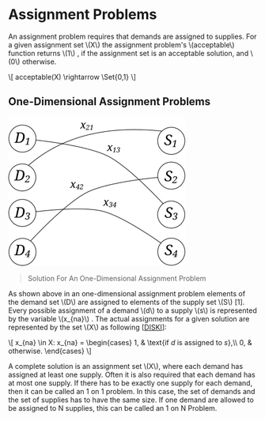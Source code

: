 # Assignment Problems
An assignment problem requires that demands are assigned to supplies.
For a given assignment set \\(X\\) the assignment problem's \\(acceptable\\) function
returns \\(1\\) ,
if the assignment set is an acceptable solution, and \\(0\\) otherwise.

\\[
acceptable(X) \\rightarrow \\Set{0,1}
\\]
## One-Dimensional Assignment Problems
![One-Dimensional Assignment Problems](../../../../../../../../../../src/main/svg/net/splitcells/gel/problem/theory/assignment/problem/index.illustration.svg)
> Solution For An One-Dimensional Assignment Problem

As shown above in an one-dimensional assignment problem
elements of the demand set \\(D\\) are assigned to elements of the supply set
\\(S\\) [1].
Every possible assignment of a demand \\(d\\) to a supply \\(s\\) is represented by the
variable \\(x_{na}\\) .
The actual assignments for a given solution are represented by the set \\(X\\)
as following [[DISKI](../../../../../../../../../../src/main/md/net/splitcells/gel/problem/theory/assignment/problem/bibliography/1995.DISKI.md#pages-12-to-14)]:

\\[
x_{na} \in X: x_{na} =
\begin{cases}
    1, & \text{if $d$ is assigned to $s$},\\\\
    0, & otherwise.
    \end{cases}
\\]

A complete solution is an assignment set \\(X\\),
where each demand has assigned at least one supply.
Often it is also required that each demand has at most one supply.
If there has to be exactly one supply for each demand,
then it can be called an 1 on 1 problem.
In this case, the set of demands and the set of supplies has to have the same
size.
If one demand are allowed to be assigned to N supplies,
this can be called an 1 on N Problem.